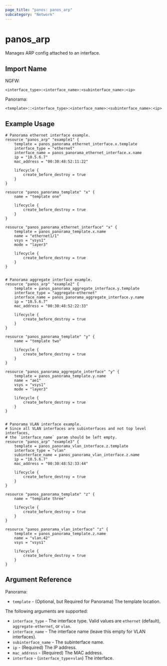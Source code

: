 ```yaml
---
page_title: "panos: panos_arp"
subcategory: "Network"
---
```


# panos_arp

Manages ARP config attached to an interface.


## Import Name

NGFW:

```shell
<interface_type>:<interface_name>:<subinterface_name>:<ip>
```

Panorama:

```shell
<template>::<interface_type>:<interface_name>:<subinterface_name>:<ip>
```


## Example Usage

```hcl
# Panorama ethernet interface example.
resource "panos_arp" "example1" {
    template = panos_panorama_ethernet_interface.x.template
    interface_type = "ethernet"
    interface_name = panos_panorama_ethernet_interface.x.name
    ip = "10.5.6.7"
    mac_address = "00:30:48:52:11:22"

    lifecycle {
        create_before_destroy = true
    }
}

resource "panos_panorama_template" "x" {
    name = "template one"

    lifecycle {
        create_before_destroy = true
    }
}

resource "panos_panorama_ethernet_interface" "x" {
    template = panos_panorama_template.x.name
    name = "ethernet1/1"
    vsys = "vsys1"
    mode = "layer3"

    lifecycle {
        create_before_destroy = true
    }
}


# Panorama aggregate interface example.
resource "panos_arp" "example2" {
    template = panos_panorama_aggregate_interface.y.template
    interface_type = "aggregate-ethernet"
    interface_name = panos_panorama_aggregate_interface.y.name
    ip = "10.5.6.7"
    mac_address = "00:30:48:52:22:33"

    lifecycle {
        create_before_destroy = true
    }
}

resource "panos_panorama_template" "y" {
    name = "template two"

    lifecycle {
        create_before_destroy = true
    }
}

resource "panos_panorama_aggregate_interface" "y" {
    template = panos_panorama_template.y.name
    name = "ae1"
    vsys = "vsys1"
    mode = "layer3"

    lifecycle {
        create_before_destroy = true
    }
}


# Panorama VLAN interface example.
# Since all VLAN interfaces are subinterfaces and not top level interfaces,
# the `interface_name` param should be left empty.
resource "panos_arp" "example3" {
    template = panos_panorama_vlan_interface.z.template
    interface_type = "vlan"
    subinterface_name = panos_panorama_vlan_interface.z.name
    ip = "10.5.6.7"
    mac_address = "00:30:48:52:33:44"

    lifecycle {
        create_before_destroy = true
    }
}

resource "panos_panorama_template" "z" {
    name = "template three"

    lifecycle {
        create_before_destroy = true
    }
}

resource "panos_panorama_vlan_interface" "z" {
    template = panos_panorama_template.z.name
    name = "vlan.42"
    vsys = "vsys1"

    lifecycle {
        create_before_destroy = true
    }
}
```


## Argument Reference

Panorama:

* `template` - (Optional, but Required for Panorama) The template location.

The following arguments are supported:

* `interface_type` - The interface type.  Valid values are `ethernet` (default),
  `aggregate-ethernet`, or `vlan`.
* `interface_name` - The interface name (leave this empty for VLAN interfaces).
* `subinterface_name` - The subinterface name.
* `ip` - (Required) The IP address.
* `mac_address` - (Required) The MAC address.
* `interface` - (`interface_type`=`vlan`) The interface.
